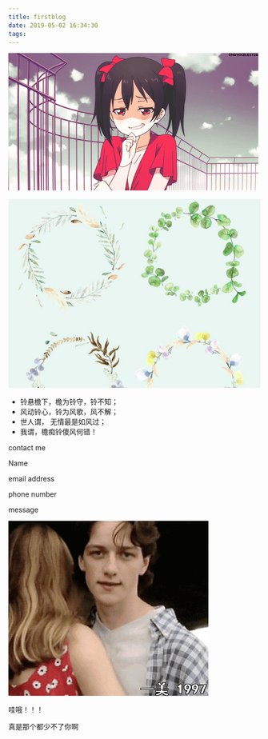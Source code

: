 ```yaml
---
title: firstblog
date: 2019-05-02 16:34:30
tags:
---
```

![](https://raw.githubusercontent.com/zjingqi/lemon/master/images/tag.gif)

![](https://raw.githubusercontent.com/zjingqi/lemon/master/images/bg.jpg)

-   铃悬檐下，檐为铃守，铃不知；
-   风动铃心，铃为风歌，风不解；
-   世人谓， 无情最是如风过；
-   我谓，檐痴铃傻风何错！

contact me

Name

email address

phone number

message

![](https://raw.githubusercontent.com/zjingqi/lemon/master/images/right.gif)

哇哦！！！

真是那个都少不了你啊